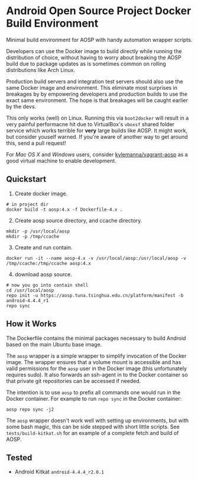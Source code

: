 Android Open Source Project Docker Build Environment
====================================================

Minimal build environment for AOSP with handy automation wrapper scripts.

Developers can use the Docker image to build directly while running the
distribution of choice, without having to worry about breaking the AOSP build
due to package updates as is sometimes common on rolling distributions like
Arch Linux.

Production build servers and integration test servers should also use the same
Docker image and environment. This eliminate most surprises in breakages by
by empowering developers and production builds to use the exact same
environment.  The hope is that breakages will be caught earlier by the devs.

This only works (well) on Linux.  Running this via `boot2docker` will result in
a very painful performacne hit due to VirtualBox's `vboxsf` shared folder
service which works terrible for **very** large builds like AOSP.  It might
work, but consider youself warned.  If you're aware of another way to get
around this, send a pull request!

For *Mac OS X* and *Windows* users, consider
[kylemanna/vagrant-aosp](https://github.com/kylemanna/vagrant-aosp) as a good
virtual machine to enable development.


Quickstart
----------
1. Create docker image.
```
# in project dir
docker build -t aosp:4.x -f Dockerfile-4.x .
```
2. Create aosp source directory, and ccache directory.
```
mkdir -p /usr/local/aosp
mkdir -p /tmp/ccache
```
3. Create and run contain.
```
docker run -it --name aosp-4.x -v /usr/local/aosp:/usr/local/aosp -v /tmp/ccache:/tmp/ccache aosp:4.x
```
4. download aosp source.
```
# now you go into contain shell
cd /usr/local/aosp
repo init -u https://aosp.tuna.tsinghua.edu.cn/platform/manifest -b android-4.4.4_r1
repo sync
```

How it Works
------------

The Dockerfile contains the minimal packages necessary to build Android based
on the main Ubuntu base image.

The `aosp` wrapper is a simple wrapper to simplify invocation of the Docker
image.  The wrapper ensures that a volume mount is accessible and has valid
permissions for the `aosp` user in the Docker image (this unfortunately
requires sudo).  It also forwards an ssh-agent in to the Docker container
so that private git repositories can be accessed if needed.

The intention is to use `aosp` to prefix all commands one would run in the
Docker container.  For example to run `repo sync` in the Docker container:

    aosp repo sync -j2

The `aosp` wrapper doesn't work well with setting up environments, but with
some bash magic, this can be side stepped with short little scripts.  See
`tests/build-kitkat.sh` for an example of a complete fetch and build of AOSP.


Tested
------

* Android Kitkat `android-4.4.4_r2.0.1`
